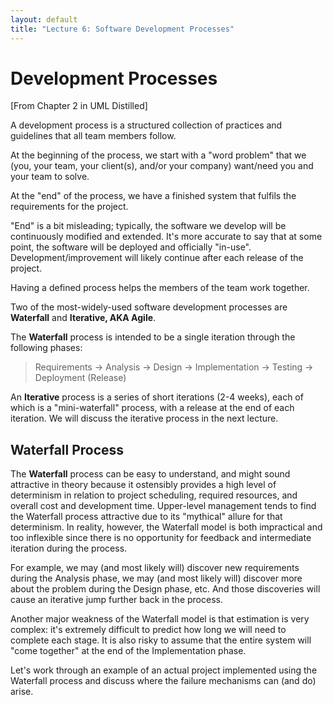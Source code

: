 ```yaml
---
layout: default
title: "Lecture 6: Software Development Processes"
---
```


Development Processes
===================

[From Chapter 2 in UML Distilled]

A development process is a structured collection of practices and guidelines that all team members follow.

At the beginning of the process, we start with a "word problem" that we (you, your team, your client(s), and/or your company) want/need you and your team to solve.

At the "end" of the process, we have a finished system that fulfils the requirements for the project.

"End" is a bit misleading; typically, the software we develop will be continuously modified and extended. It's more accurate to say that at some point, the software will be deployed and officially "in-use".  Development/improvement will likely continue after each release of the project.

Having a defined process helps the members of the team work together.

Two of the most-widely-used software development processes are **Waterfall** and **Iterative, AKA Agile**.

The **Waterfall** process is intended to be a single iteration through the following phases:

> Requirements → Analysis → Design → Implementation → Testing → Deployment (Release)

An **Iterative** process is a series of short iterations (2-4 weeks), each of which is a "mini-waterfall" process, with a release at the end of each iteration.  We will discuss the iterative process in the next lecture.

Waterfall Process
-----------------

The **Waterfall** process can be easy to understand, and might sound attractive in theory because it ostensibly provides a high level of determinism in relation to project scheduling, required resources, and overall cost and development time.  Upper-level management tends to find the Waterfall process attractive due to its "mythical" allure for that determinism.  In reality, however, the Waterfall model is both impractical and too inflexible since there is no opportunity for feedback and intermediate iteration during the process.

For example, we may (and most likely will) discover new requirements during the Analysis phase, we may (and most likely will) discover more about the problem during the Design phase, etc.   And those discoveries will cause an iterative jump further back in the process.

Another major weakness of the Waterfall model is that estimation is very complex: it's extremely difficult to predict how long we will need to complete each stage. It is also risky to assume that the entire system will "come together" at the end of the Implementation phase.

Let's work through an example of an actual project implemented using the Waterfall process and discuss where the failure mechanisms can (and do) arise.  